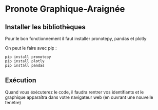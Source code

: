 # Pronote Graphique-Araignée

## Installer les bibliothèques

Pour le bon fonctionnement il faut installer pronotepy, pandas et plotly

On peut le faire avec pip : 
```
pip install pronotepy
pip install plotly
pip install pandas
```

## Exécution
Quand vous éxécuterez le code, il faudra rentrer vos identifiants et le graphique apparaîtra dans votre navigateur web (en ouvrant une
nouvelle fenêtre)

